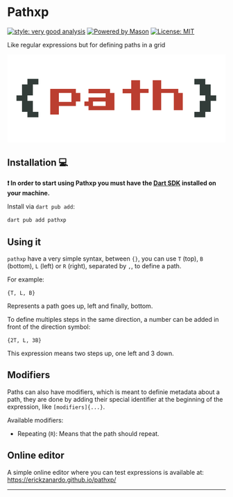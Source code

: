 # Pathxp

[![style: very good analysis][very_good_analysis_badge]][very_good_analysis_link]
[![Powered by Mason](https://img.shields.io/endpoint?url=https%3A%2F%2Ftinyurl.com%2Fmason-badge)](https://github.com/felangel/mason)
[![License: MIT][license_badge]][license_link]

Like regular expressions but for defining paths in a grid

![](./banner.png)

## Installation 💻

**❗ In order to start using Pathxp you must have the [Dart SDK][dart_install_link] installed on your machine.**

Install via `dart pub add`:

```sh
dart pub add pathxp
```

## Using it

`pathxp` have a very simple syntax, between `{}`, you can use `T` (top), `B` (bottom), `L` (left)
or `R` (right), separated by `,`, to define a path.

For example:

```
{T, L, B}
```

Represents a path goes up, left and finally, bottom.

To define multiples steps in the same direction, a number can be added in front of the direction
symbol:

```
{2T, L, 3B}
```

This expression means two steps up, one left and 3 down.

## Modifiers

Paths can also have modifiers, which is meant to definie metadata about a path, they are done
by adding their special identifier at the beginning of the expression, like `[modifiers]{...}`.

Available modifiers:
 - Repeating (`R`): Means that the path should repeat.

## Online editor

A simple online editor where you can test expressions is available at: https://erickzanardo.github.io/pathxp/


---


[dart_install_link]: https://dart.dev/get-dart
[github_actions_link]: https://docs.github.com/en/actions/learn-github-actions
[license_badge]: https://img.shields.io/badge/license-MIT-blue.svg
[license_link]: https://opensource.org/licenses/MIT
[logo_black]: https://raw.githubusercontent.com/VGVentures/very_good_brand/main/styles/README/vgv_logo_black.png#gh-light-mode-only
[logo_white]: https://raw.githubusercontent.com/VGVentures/very_good_brand/main/styles/README/vgv_logo_white.png#gh-dark-mode-only
[mason_link]: https://github.com/felangel/mason
[very_good_analysis_badge]: https://img.shields.io/badge/style-very_good_analysis-B22C89.svg
[very_good_analysis_link]: https://pub.dev/packages/very_good_analysis
[very_good_coverage_link]: https://github.com/marketplace/actions/very-good-coverage
[very_good_ventures_link]: https://verygood.ventures
[very_good_ventures_link_light]: https://verygood.ventures#gh-light-mode-only
[very_good_ventures_link_dark]: https://verygood.ventures#gh-dark-mode-only
[very_good_workflows_link]: https://github.com/VeryGoodOpenSource/very_good_workflows
